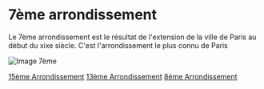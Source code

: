 # 7ème arrondissement

Le 7ème arrondissement est le résultat de l'extension de la ville de Paris au début du xixe siècle. C'est l'arrondissement le plus connu de Paris

![Image 7ème](/7.jpg "Photo du 7ème")

[15ème Arrondissement](15.md) 
[13ème Arrondissement](3.md) 
[8ème Arrondissement](8.md) 